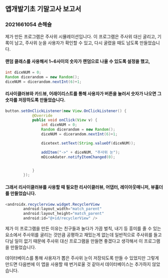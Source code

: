 ## **앱개발기초 기말고사 보고서**
### **2021661054 손해슬**
제가 만든 프로그램은 주사위 시뮬레이션입니다.
이 프로그램은 주사위 대신 굴리고, 기록이 남고, 주사위 눈을 사용자가 확인할 수 있고, 다시 굴렸을 때도 남도록	 만들었습니다.

#### 랜덤 클래스를 사용해서 1~6사이의 숫자가 랜덤으로 나올 수 있도록 설정을 했고,
```java
int diceNUM = 0;
Random dicerandom = new Random();
diceNUM = dicerandom.nextInt(6)+1;
```
#### 리사이클러뷰와 카드뷰, 어래이리스트를 통해 사용자가 버튼을 눌러서 숫자가 나오면 그 숫자를 저장하도록 만들었습니다.
```java
button.setOnClickListener(new View.OnClickListener() {
            @Override
            public void onClick(View v) {
                int diceNUM = 0;
                Random dicerandom = new Random();
                diceNUM = dicerandom.nextInt(6)+1;

                dicetext.setText(String.valueOf(diceNUM));

                addItem("->" + diceNUM, "주사위 눈");
                mDiceAdater.notifyItemChanged(0);


            }
        });

```
#### 그래서 리사이클러뷰를 사용할 때 필요한 리사이클러뷰, 어댑터, 레이아웃매니저, 뷰홀더를 만들었습니다.
```java
<androidx.recyclerview.widget.RecyclerView
        android:layout_width="match_parent"
        android:layout_height="match_parent"
        android:id="@+id/recyclerView" />
```
제가 이 프로그램을 만든 이유는 친구들과 놀다가 가끔 벌칙, 내기 등 흥미를 줄 수 있는 요소에서 주사위를 굴리는 것만큼 공평하고 재밌는게 없는데 일반적으로 주사위를 들고 다닐 일이 없기 때문에 주사위 대신 프로그램을 만들면 좋겠다고 생각해서 이 프로그램을 만들었습니다.


데이터베이스를 통해 사용자가 뽑은 주사위 눈이 저장되도록 만들 수 있었지만 그렇게 만드면 다음번에 이 앱을 사용할 때 번거로울 것 같아서 데이터베이스는 추가하지 않았습니다.
